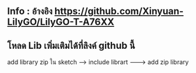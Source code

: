 Info : อ้างอิง
https://github.com/Xinyuan-LilyGO/LilyGO-T-A76XX
---
โหลด Lib เพิ่มเติมได้ที่ลิงค์ github นี้
----
add library zip ใน sketch --> include librart ---> add zip library
